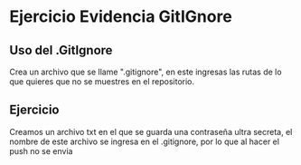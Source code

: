 # Ejercicio Evidencia GitIGnore

## Uso del .GitIgnore
Crea un archivo que se llame ".gitignore", en este ingresas las rutas de lo que quieres que no se muestres en el repositorio.

## Ejercicio
Creamos un archivo txt en el que se guarda una contraseña ultra secreta, el nombre de este archivo se ingresa en el .gitignore, por lo que al hacer el push no se envia

